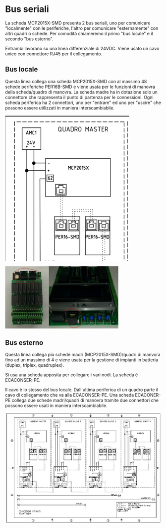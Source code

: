 # Bus seriali

La scheda MCP2015X-SMD presenta 2 bus seriali, uno per comunicare "localmente" con le periferiche,
l'altro per comunicare "esternamente" con altri quadri o schede. Per comodità chiameremo il primo "bus locale" e il secondo "bus esterno".

Entrambi lavorano su una linea differenziale di 24VDC.
Viene usato un cavo unico con connettore RJ45 per il collegamento.

## Bus locale

Questa linea collega una scheda MCP2015X-SMD con al massimo 48 schede periferiche PER16B-SMD e viene usata per le funzioni di manovra della scheda/quadro di manovra.
La scheda madre ha in dotazione solo un connettore che rappresenta il punto di partenza per le connessioni. Ogni scheda periferica ha 2 connettori, uno per "entrare" ed uno per "uscire" che possono essere utilizzati in maniera interscambiabile.

<img src="../../res/local-connection.png" style="width: 400px;">

<img src="../../res/perif-connectors.jpg" style="height: 200px;"><img src="../../res/mcpx-connector.jpg" style="height: 200px;">

## Bus esterno

Questa linea collega più schede madri (MCP2015X-SMD)/quadri di manvora fino ad un massimo di 4 e viene usata per la gestione di impianti in batteria (duplex, triplex, quadruplex).

Si usa una scheda apposita per collegare i vari nodi. La scheda è ECACONSER-PE.

Il cavo è lo stesso del bus locale. Dall'ultima periferica di un quadro parte il cavo di collegamento che va alla ECACONSER-PE. Una scheda ECACONER-PE collega due schede madri/quadri di manovra tramite due connettori che possono essere usati in maniera interscambiabile.

<img src="../../res/4-MC-POL12.png" style="width: 800px;">
